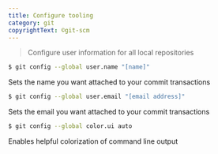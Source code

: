 ```yaml
---
title: Configure tooling
category: git
copyrightText: ©git-scm
---
```


> Configure user information for all local repositories

```sh
$ git config --global user.name "[name]"
```
Sets the name you want attached to your commit transactions

```sh
$ git config --global user.email "[email address]"
```
Sets the email you want attached to your commit transactions

```sh
$ git config --global color.ui auto
```
Enables helpful colorization of command line output